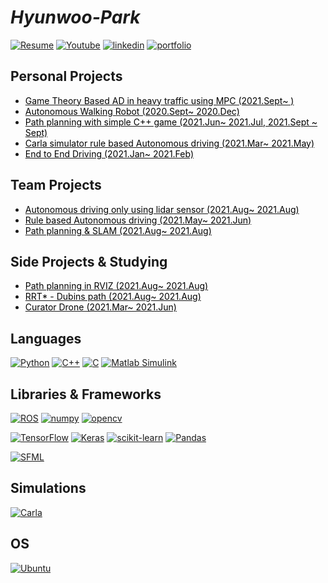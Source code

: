 # **_Hyunwoo-Park_**

[![Resume]](https://drive.google.com/file/d/1MB9IoHjnWaEpSXLIeQqBhhQ6t4BRQJ1Q/view?usp=sharing)
[![Youtube]](https://www.youtube.com/channel/UCX58VujjF3idAiFY1lEnFuw)
[![linkedin]](https://www.linkedin.com/in/hyun-woo-park-7b782a158/)
[![portfolio]](https://drive.google.com/file/d/1sy2sSXaE8_AJXDfI25lckt4BBslZhw3Y/view?usp=sharing)

## Personal Projects

* [<span style="color:Black">Game Theory Based AD in heavy traffic using MPC (2021.Sept~ )</span>](https://github.com/Hyunwoo-Park-Yonsei/MPC_Based_Planning_Control_Game_Theory)
* [<span style="color:Black">Autonomous Walking Robot (2020.Sept~ 2020.Dec)</span>](https://github.com/Hyunwoo-Park-Yonsei/self-walking_robot)
* [<span style="color:Black">Path planning with simple C++ game (2021.Jun~ 2021.Jul, 2021.Sept ~ Sept)</span>](https://github.com/Hyunwoo-Park-Yonsei/Simple_Path_Planning)
* [<span style="color:Black">Carla simulator rule based Autonomous driving (2021.Mar~ 2021.May)</span>](https://github.com/Hyunwoo-Park-Yonsei/Carla_simulator)
* [<span style="color:Black">End to End Driving (2021.Jan~ 2021.Feb)</span>](https://github.com/Hyunwoo-Park-Yonsei/END2END_Driving)

## Team Projects

* [<span style="color:Black">Autonomous driving only using lidar sensor (2021.Aug~ 2021.Aug)</span>](https://github.com/Hyunwoo-Park-Yonsei/Grepp-Xytron_Auto-Pilot3)
* [<span style="color:Black">Rule based Autonomous driving (2021.May~ 2021.Jun)</span>](https://github.com/Hyunwoo-Park-Yonsei/Programmers-Dev_Auto-Pilot)
* [<span style="color:Black">Path planning & SLAM (2021.Aug~ 2021.Aug)</span>](https://github.com/Hyunwoo-Park-Yonsei/Grepp-Xytron_Auto-Pilot2)

## Side Projects & Studying


* [<span style="color:Black">Path planning in RVIZ (2021.Aug~ 2021.Aug)</span>](https://github.com/Hyunwoo-Park-Yonsei/Path_Planning_RVIZ)
* [<span style="color:Black">RRT* - Dubins path (2021.Aug~ 2021.Aug)</span>](https://github.com/Hyunwoo-Park-Yonsei/RRT_Star-Dubins_Path)
* [<span style="color:Black">Curator Drone (2021.Mar~ 2021.Jun)</span>](https://github.com/Hyunwoo-Park-Yonsei/Curator_Drone)

## Languages

[![Python]](https://www.python.org/)
[![C++]](https://isocpp.org/)
[![C]](https://en.cppreference.com/w/c)
[![Matlab Simulink]](https://kr.mathworks.com/products/matlab.html)

## Libraries & Frameworks
[![ROS]](https://www.ros.org/)
[![numpy]](https://www.numpy.org)
[![opencv]](https://www.opencv.org)

[![TensorFlow]](https://www.tensorflow.org/)
[![Keras]](https://keras.io/)
[![scikit-learn]](https://scikit-learn.org/stable/)
[![Pandas]](https://pandas.pydata.org/)

[![SFML]](https://www.sfml-dev.org/)

## Simulations

[![Carla]](https://carla.org/)


## OS

[![Ubuntu]](https://ubuntu.com/)


<!-- Badge Links -->
<!-- https://img.shields.io/static/v1?style=flat-square&label=&message=&labelColor=&color=&logoColor=&logo= -->

<!-- Header -->


[resume]: https://img.shields.io/static/v1?style=for-the-badge&color=000000&logoColor=ffffff&label=&message=Resume&logo=notion&#000000
[youtube]: https://img.shields.io/static/v1?style=for-the-badge&color=red&logoColor=ffffff&label=&message=Youtube&logo=youtube
[linkedin]: https://img.shields.io/static/v1?style=for-the-badge&color=329&logoColor=fffdff&label=&message=Linkedin&logo=linkedin&#000000
[portfolio]: https://img.shields.io/static/v1?style=for-the-badge&color=345&logoColor=fffdff&label=&message=Portfolio&logo=portfolio&#000000
<!-- Body -->


[Matlab Simulink]: https://img.shields.io/static/v1?style=flat-square&labelColor=212121&color=Yellow&logoColor=a8b9cc&label=&message=Matlab_Simulink

[c]: https://img.shields.io/static/v1?style=flat-square&labelColor=212121&color=a8b9cc&logoColor=a8b9cc&label=&message=C&logo=c&#A8B9CC
[c++]: https://img.shields.io/static/v1?style=flat-square&labelColor=212121&color=00599c&logoColor=00599c&label=&message=C%2B%2B&logo=c%2B%2B&#00599C
[ROS]: https://img.shields.io/static/v1?style=flat-square&labelColor=212121&color=00599c&logoColor=00599c&label=&message=ROS&logo=Ros
[numpy]: https://img.shields.io/static/v1?style=flat-square&labelColor=212121&color=00599c&logoColor=00599c&label=&message=numpy&logo=numpy
[opencv]: https://img.shields.io/static/v1?style=flat-square&labelColor=212121&color=a8b9cc&logoColor=a8b9cc&label=&message=Opencv&logo=opencv
[SFML]: https://img.shields.io/static/v1?style=flat-square&labelColor=212121&color=a8b9cc&logoColor=a8b9cc&label=&message=SFML&logo=sfml

[keras]: https://img.shields.io/static/v1?style=flat-square&labelColor=212121&color=d00000&logoColor=d00000&label=&message=Keras&logo=keras&#D00000
[pandas]: https://img.shields.io/static/v1?style=flat-square&labelColor=eeeeee&color=150458&logoColor=150458&label=&message=Pandas&logo=pandas&#150458

[python]: https://img.shields.io/static/v1?style=flat-square&labelColor=212121&color=3776ab&logoColor=3776ab&label=&message=Python&logo=python&#3776AB
[scikit-learn]: https://img.shields.io/static/v1?style=flat-square&labelColor=212121&color=f7931e&logoColor=f7931e&label=&message=scikit-learn&logo=scikit-learn&#F7931E
[tensorflow]: https://img.shields.io/static/v1?style=flat-square&labelColor=212121&color=ff6f00&logoColor=ff6f00&label=&message=TensorFlow&logo=tensorflow&#FF6F00
[typescript]: https://img.shields.io/static/v1?style=flat-square&labelColor=212121&color=3178c6&logoColor=3178c6&label=&message=TypeScript&logo=typescript&#3178C6
[vscode]: https://img.shields.io/static/v1?style=flat-square&labelColor=212121&color=007acc&logoColor=007acc&label=&message=Visual%20Studio%20Code&logo=visual-studio-code&#007ACC

[Carla]: https://img.shields.io/static/v1?style=flat-square&color=red&label=&message=Carla-simulator
[Windows]: https://img.shields.io/static/v1?style=flat-square&labelColor=212121&color=007acc&logoColor=007acc&label=&message=Windows&logo=windows
[Ubuntu]: https://img.shields.io/static/v1?style=flat-square&labelColor=212121&color=e95420&logoColor=e95420&label=&message=Ubuntu&logo=ubuntu&#E95420
<!-- Footer -->

[shields.io]: https://img.shields.io/static/v1?style=flat-square&labelColor=eeeeee&color=000000&logoColor=000000&label=&message=Shields.io&logo=shieldsdotio&#000000
[simple icons]: https://img.shields.io/static/v1?style=flat-square&labelColor=eeeeee&color=111111&logoColor=111111&label=&message=Simple%20Icons&logo=simple-icons&#111111
[wakatime]: https://img.shields.io/static/v1?style=flat-square&labelColor=eeeeee&color=000000&logoColor=000000&label=&message=WakaTime&logo=wakatime&#000000

